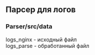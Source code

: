 ## Парсер для логов  

### Parser/src/data  
logs_nginx - исходный файл  
logs_parse - обработанный файл